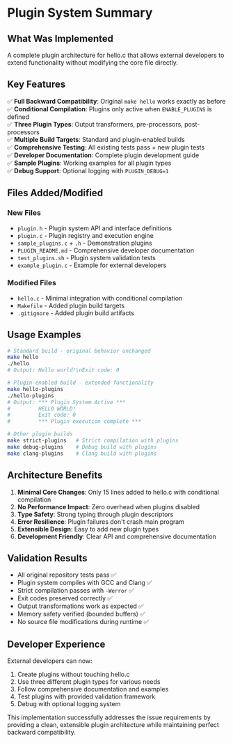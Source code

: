 # Plugin System Summary

## What Was Implemented

A complete plugin architecture for hello.c that allows external developers to extend functionality without modifying the core file directly.

## Key Features

✅ **Full Backward Compatibility**: Original `make hello` works exactly as before  
✅ **Conditional Compilation**: Plugins only active when `ENABLE_PLUGINS` is defined  
✅ **Three Plugin Types**: Output transformers, pre-processors, post-processors  
✅ **Multiple Build Targets**: Standard and plugin-enabled builds  
✅ **Comprehensive Testing**: All existing tests pass + new plugin tests  
✅ **Developer Documentation**: Complete plugin development guide  
✅ **Sample Plugins**: Working examples for all plugin types  
✅ **Debug Support**: Optional logging with `PLUGIN_DEBUG=1`  

## Files Added/Modified

### New Files
- `plugin.h` - Plugin system API and interface definitions
- `plugin.c` - Plugin registry and execution engine  
- `sample_plugins.c` + `.h` - Demonstration plugins
- `PLUGIN_README.md` - Comprehensive developer documentation
- `test_plugins.sh` - Plugin system validation tests
- `example_plugin.c` - Example for external developers

### Modified Files
- `hello.c` - Minimal integration with conditional compilation
- `Makefile` - Added plugin build targets
- `.gitignore` - Added plugin build artifacts

## Usage Examples

```bash
# Standard build - original behavior unchanged
make hello
./hello
# Output: Hello world!\nExit code: 0

# Plugin-enabled build - extended functionality
make hello-plugins  
./hello-plugins
# Output: *** Plugin System Active ***
#         HELLO WORLD!
#         Exit code: 0
#         *** Plugin execution complete ***

# Other plugin builds
make strict-plugins   # Strict compilation with plugins
make debug-plugins    # Debug build with plugins
make clang-plugins    # Clang build with plugins
```

## Architecture Benefits

1. **Minimal Core Changes**: Only 15 lines added to hello.c with conditional compilation
2. **No Performance Impact**: Zero overhead when plugins disabled
3. **Type Safety**: Strong typing through plugin descriptors
4. **Error Resilience**: Plugin failures don't crash main program
5. **Extensible Design**: Easy to add new plugin types
6. **Development Friendly**: Clear API and comprehensive documentation

## Validation Results

- All original repository tests pass ✅
- Plugin system compiles with GCC and Clang ✅  
- Strict compilation passes with `-Werror` ✅
- Exit codes preserved correctly ✅
- Output transformations work as expected ✅
- Memory safety verified (bounded buffers) ✅
- No source file modifications during runtime ✅

## Developer Experience

External developers can now:
1. Create plugins without touching hello.c
2. Use three different plugin types for various needs
3. Follow comprehensive documentation and examples
4. Test plugins with provided validation framework
5. Debug with optional logging system

This implementation successfully addresses the issue requirements by providing a clean, extensible plugin architecture while maintaining perfect backward compatibility.